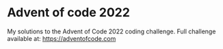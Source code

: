 
# Advent of code 2022

My solutions to the Advent of Code 2022 coding challenge.
Full challenge available at: https://adventofcode.com



